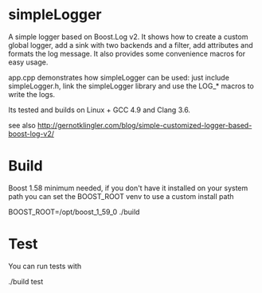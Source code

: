 simpleLogger
============

A simple logger based on Boost.Log v2. It shows how to create a custom global logger, 
add a sink with two backends and a filter, add attributes and formats the log message.
It also provides some convenience macros for easy usage. 

app.cpp demonstrates how simpleLogger can be used: just include simpleLogger.h, 
link the simpleLogger library and use the LOG_* macros to write the logs.

Its tested and builds on Linux + GCC 4.9 and Clang 3.6.

see also http://gernotklingler.com/blog/simple-customized-logger-based-boost-log-v2/

Build
=====

Boost 1.58 minimum needed, if you don't have it installed on your system path you can 
set the BOOST_ROOT venv to use a custom install path

  BOOST_ROOT=/opt/boost_1_59_0 ./build

Test
====

You can run tests with

  ./build test